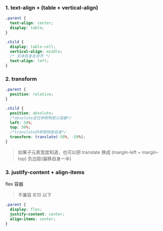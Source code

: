 ### 1. text-align + (table + vertical-align)

```css
.parent {
  text-align: center;
  display: table;
}

.child {
  display: table-cell;
  vertical-align: middle;
  /* 文本恢复左对齐 */
  text-align: left;
}
```

### 2. transform

```css
.parent {
  position: relative;
}

.child {
  position: absolute;
  /*absolute定位参照物是父容器*/
  left: 50%;
  top: 50%;
  /*translate的参照物是自身*/
  transform: translate(-50%, -50%);
}
```

> 如果子元素宽度知道，也可以把 translate 换成 (margin-left + margin-top) 负边距(偏移自身一半)

### 3. justify-content + align-items

flex 容器

> 不兼容 IE10 以下

```css
.parent {
  display: flex;
  justify-content: center;
  align-items: center;
}
```
